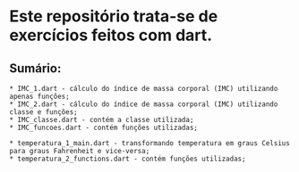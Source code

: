 # Este repositório trata-se de exercícios feitos com dart.

## Sumário:
    * IMC_1.dart - cálculo do índice de massa corporal (IMC) utilizando apenas funções;
    * IMC_2.dart - cálculo do índice de massa corporal (IMC) utilizando classe e funções;
    * IMC_classe.dart - contém a classe utilizada;
    * IMC_funcoes.dart - contém funções utilizadas;

    * temperatura_1_main.dart - transformando temperatura em graus Celsius para graus Fahrenheit e vice-versa;
    * temperatura_2_functions.dart - contém funções utilizadas;

